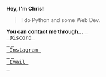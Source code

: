 __Hey, I'm Chris!__ 
>I do Python and some Web Dev.

__You can contact me through...__
[<kbd> <br> Discord <br> </kbd>](https://discord.ca/users/429040760759779330) [<kbd> <br> Instagram <br> </kbd>](https://www.instagram.com/cryies.w/) [<kbd> <br> Email <br> </kbd>](christine.wei.63@gmail.com)
  
